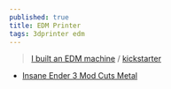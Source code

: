 ```yaml
---
published: true
title: EDM Printer
tags: 3dprinter edm
---
```

> [I built an EDM machine](https://www.youtube.com/watch?v=5CeCxkFVCdM&list=PLh9akXp2EH2ATO7fJ6EVeahKw5azFSTue&index=13) / [kickstarter](https://www.kickstarter.com/projects/rackrobotics/powercore-cut-through-solid-metal-with-edm?ref=ksr_email_creator_launch)

- [Insane Ender 3 Mod Cuts Metal](https://www.youtube.com/watch?v=sN5v5NL24HE)
